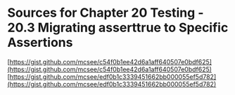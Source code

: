 # Sources for Chapter 20 Testing - 20.3 Migrating asserttrue to Specific Assertions

[https://gist.github.com/mcsee/c54f0b1ee42d6a1aff640507e0bdf625](https://gist.github.com/mcsee/c54f0b1ee42d6a1aff640507e0bdf625)
[https://gist.github.com/mcsee/edf0b1c3339451662bb000055ef5d782](https://gist.github.com/mcsee/edf0b1c3339451662bb000055ef5d782)